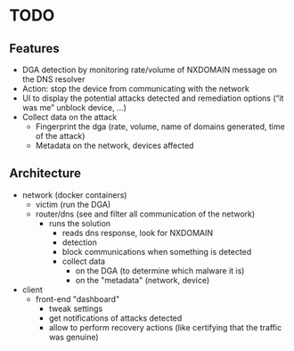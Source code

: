 # TODO

## Features

* DGA detection by monitoring rate/volume of NXDOMAIN message on the DNS resolver
* Action: stop the device from communicating with the network
* UI to display the potential attacks detected and remediation options (“it was me” unblock device, ...)
* Collect data on the attack
  * Fingerprint the dga (rate, volume, name of domains generated, time of the attack)
  * Metadata on the network, devices affected

## Architecture

* network (docker containers)
  * victim (run the DGA)
  * router/dns (see and filter all communication of the network)
    * runs the solution
      * reads dns response, look for NXDOMAIN
      * detection
      * block communications when something is detected
      * collect data
        * on the DGA (to determine which malware it is)
        * on the "metadata" (network, device)
* client
  * front-end "dashboard"
    * tweak settings
    * get notifications of attacks detected
    * allow to perform recovery actions (like certifying that the traffic was genuine)